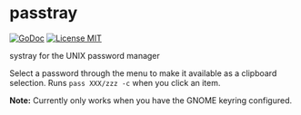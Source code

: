 # passtray

[![GoDoc](https://img.shields.io/badge/godoc-reference-blue.svg?style=flat)](https://godoc.org/github.com/marcusolsson/passtray)
[![License MIT](https://img.shields.io/badge/license-MIT-lightgrey.svg?style=flat)](LICENSE)

systray for the UNIX password manager

Select a password through the menu to make it available as a clipboard selection. Runs `pass XXX/zzz -c` when you click an item.

__Note:__ Currently only works when you have the GNOME keyring configured. 
